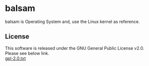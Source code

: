 # balsam

balsam is Operating System and, use the Linux kernel as reference.


License
---
This software is released under the GNU General Public License v2.0.  
Please see below link.  
[gpl-2.0.txt](https://www.gnu.org/licenses/old-licenses/gpl-2.0.txt)


